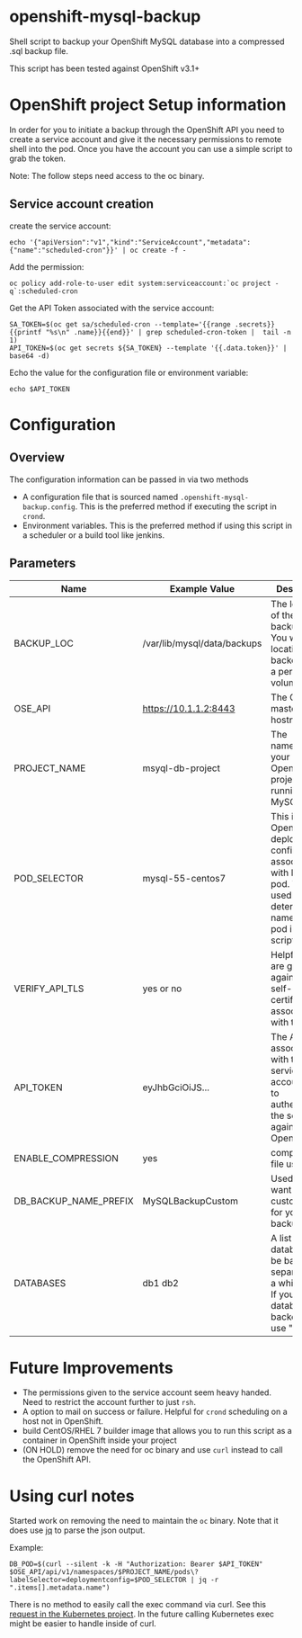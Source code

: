# openshift-mysql-backup
Shell script to backup your OpenShift MySQL database into a compressed .sql backup file.

This script has been tested against OpenShift v3.1+

# OpenShift project Setup information

In order for you to initiate a backup through the OpenShift API you need to create a service account and give it the necessary permissions to remote shell into the pod. Once you have the account you can use a simple script to grab the token.

Note: The follow steps need access to the oc binary.

## Service account creation

create the service account:

```
echo '{"apiVersion":"v1","kind":"ServiceAccount","metadata":{"name":"scheduled-cron"}}' | oc create -f -
```

Add the permission:

```
oc policy add-role-to-user edit system:serviceaccount:`oc project -q`:scheduled-cron
```

Get the API Token associated with the service account:
```
SA_TOKEN=$(oc get sa/scheduled-cron --template='{{range .secrets}}{{printf "%s\n" .name}}{{end}}' | grep scheduled-cron-token |  tail -n 1)
API_TOKEN=$(oc get secrets ${SA_TOKEN} --template '{{.data.token}}' | base64 -d)
```
Echo the value for the configuration file or environment variable:

```
echo $API_TOKEN
```

# Configuration

## Overview
The configuration information can be passed in via two methods

* A configuration file that is sourced named `.openshift-mysql-backup.config`. This is the preferred method if executing the script in `crond`.
* Environment variables. This is the preferred method if using this script in a scheduler or a build tool like jenkins.

## Parameters

| Name | Example Value | Description |
| ---- | ----- | ----------- |
| BACKUP_LOC | /var/lib/mysql/data/backups | The location of the MySQL backup folder. You want this location to be backed up to a persistent volume |
| OSE_API | https://10.1.1.2:8443 | The OpenShift master API hostname:port |
| PROJECT_NAME | msyql-db-project | The namespace of your OpenShift project running the MySQL pod |
| POD_SELECTOR | mysql-55-centos7 | This is the OpenShift deployment config associated with MySQL pod. This is used to determine the name of the pod inside the script |
| VERIFY_API_TLS | yes or no | Helpful if you are going against a self-signed certificate associated with the API |
| API_TOKEN | eyJhbGciOiJS... | The API token associated with the service account. Used to authenticate the script against OpenShift |
| ENABLE_COMPRESSION | yes | compress .sql file using gzip |
| DB_BACKUP_NAME_PREFIX | MySQLBackupCustom | Used if you want a custom name for your backup file |
| DATABASES | db1 db2 | A list of database to be backed up separated by a white space. If you want all databases backed up use "all" |


# Future Improvements

* The permissions given to the service account seem heavy handed. Need to restrict the account further to just `rsh`.
* A option to mail on success or failure. Helpful for `crond` scheduling on a host not in OpenShift.
* build CentOS/RHEL 7 builder image that allows you to run this script as a container in OpenShift inside your project
* (ON HOLD) remove the need for oc binary and use `curl` instead to call the OpenShift API.

# Using curl notes

Started work on removing the need to maintain the `oc` binary. Note that it does use [jq](https://stedolan.github.io/jq/) to parse the json output.

Example:

```
DB_POD=$(curl --silent -k -H "Authorization: Bearer $API_TOKEN" $OSE_API/api/v1/namespaces/$PROJECT_NAME/pods\?labelSelector=deploymentconfig=$POD_SELECTOR | jq -r ".items[].metadata.name")

```

There is no method to easily call the exec command via curl. See this [request in the Kubernetes project](https://github.com/kubernetes/kubernetes/issues/30298). In the future calling Kubernetes exec might be easier to handle inside of curl.
